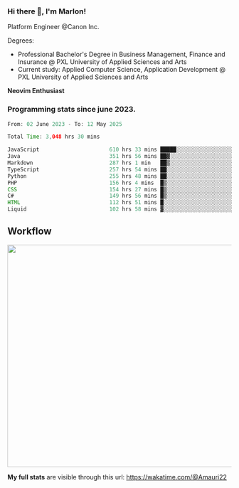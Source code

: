 
### Hi there 👋, I'm Marlon!

Platform Engineer @Canon Inc.

Degrees: 
- Professional Bachelor's Degree in Business Management, Finance and Insurance @ PXL University of Applied Sciences and Arts
- Current study: Applied Computer Science, Application Development @ PXL University of Applied Sciences and Arts

**Neovim Enthusiast**

### Programming stats since june 2023.
<!--START_SECTION:waka-->

```java
From: 02 June 2023 - To: 12 May 2025

Total Time: 3,048 hrs 30 mins

JavaScript                      610 hrs 33 mins █████░░░░░░░░░░░░░░░░░░░░   19.58 %
Java                            351 hrs 56 mins ██▓░░░░░░░░░░░░░░░░░░░░░░   11.29 %
Markdown                        287 hrs 1 min   ██▒░░░░░░░░░░░░░░░░░░░░░░   09.20 %
TypeScript                      257 hrs 54 mins ██░░░░░░░░░░░░░░░░░░░░░░░   08.27 %
Python                          255 hrs 48 mins ██░░░░░░░░░░░░░░░░░░░░░░░   08.20 %
PHP                             156 hrs 4 mins  █▒░░░░░░░░░░░░░░░░░░░░░░░   05.01 %
CSS                             154 hrs 27 mins █▒░░░░░░░░░░░░░░░░░░░░░░░   04.95 %
C#                              149 hrs 56 mins █▒░░░░░░░░░░░░░░░░░░░░░░░   04.81 %
HTML                            112 hrs 51 mins █░░░░░░░░░░░░░░░░░░░░░░░░   03.62 %
Liquid                          102 hrs 58 mins ▓░░░░░░░░░░░░░░░░░░░░░░░░   03.30 %
```

<!--END_SECTION:waka-->

## Workflow
<a href="https://wakatime.com"><img width="750" height="500" src="https://wakatime.com/share/@Amauri22/c9755ad7-b574-44e4-a9ee-ddb3582724ea.png" /></a>

**My full stats** are visible through this url: https://wakatime.com/@Amauri22
